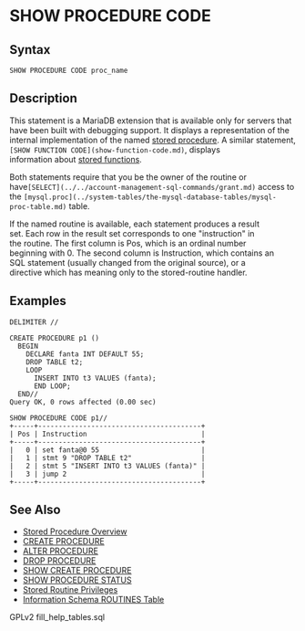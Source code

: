 # SHOW PROCEDURE CODE

## Syntax

```
SHOW PROCEDURE CODE proc_name
```

## Description

This statement is a MariaDB extension that is available only for servers that\
have been built with debugging support. It displays a representation of the\
internal implementation of the named [stored procedure](../../../../server-usage/stored-routines/stored-procedures/). A similar statement,`[SHOW FUNCTION CODE](show-function-code.md)`, displays\
information about [stored functions](../../../../server-usage/stored-routines/stored-functions/).

Both statements require that you be the owner of the routine or have`[SELECT](../../account-management-sql-commands/grant.md)` access to the `[mysql.proc](../system-tables/the-mysql-database-tables/mysql-proc-table.md)` table.

If the named routine is available, each statement produces a result\
set. Each row in the result set corresponds to one "instruction" in\
the routine. The first column is Pos, which is an ordinal number\
beginning with 0. The second column is Instruction, which contains an\
SQL statement (usually changed from the original source), or a\
directive which has meaning only to the stored-routine handler.

## Examples

```
DELIMITER //

CREATE PROCEDURE p1 ()
  BEGIN
    DECLARE fanta INT DEFAULT 55;
    DROP TABLE t2;
    LOOP
      INSERT INTO t3 VALUES (fanta);
      END LOOP;
  END//
Query OK, 0 rows affected (0.00 sec)

SHOW PROCEDURE CODE p1//
+-----+----------------------------------------+
| Pos | Instruction                            |
+-----+----------------------------------------+
|   0 | set fanta@0 55                         |
|   1 | stmt 9 "DROP TABLE t2"                 |
|   2 | stmt 5 "INSERT INTO t3 VALUES (fanta)" |
|   3 | jump 2                                 |
+-----+----------------------------------------+
```

## See Also

* [Stored Procedure Overview](../../../../server-usage/stored-routines/stored-procedures/stored-procedure-overview.md)
* [CREATE PROCEDURE](../../../../server-usage/stored-routines/stored-procedures/create-procedure.md)
* [ALTER PROCEDURE](../../../../server-usage/stored-routines/stored-procedures/alter-procedure.md)
* [DROP PROCEDURE](../../../../server-usage/stored-routines/stored-procedures/drop-procedure.md)
* [SHOW CREATE PROCEDURE](show-create-procedure.md)
* [SHOW PROCEDURE STATUS](show-procedure-status.md)
* [Stored Routine Privileges](../../../../server-usage/stored-routines/stored-functions/stored-routine-privileges.md)
* [Information Schema ROUTINES Table](../system-tables/information-schema/information-schema-tables/information-schema-routines-table.md)

GPLv2 fill\_help\_tables.sql

